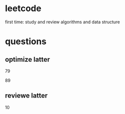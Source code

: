 # leetcode
first time: study and review algorithms and data structure

# questions
## optimize latter
79

89

## reviewe latter
10
